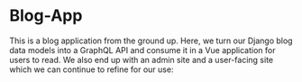 # Blog-App

This is a blog application from the ground up. Here, we  turn our Django blog data models into a GraphQL API and consume it in a Vue application for users to read. We also end up with an admin site and a user-facing site which we can continue to refine for our use:
